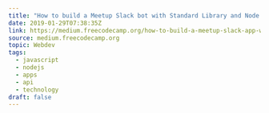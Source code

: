 ```yaml
---
title: "How to build a Meetup Slack bot with Standard Library and Node.js"
date: 2019-01-29T07:38:35Z
link: https://medium.freecodecamp.org/how-to-build-a-meetup-slack-app-with-standard-library-52f96b27d95a?source=rss----336d898217ee---4
source: medium.freecodecamp.org
topic: Webdev
tags:
  - javascript
  - nodejs
  - apps
  - api
  - technology
draft: false
---
```

